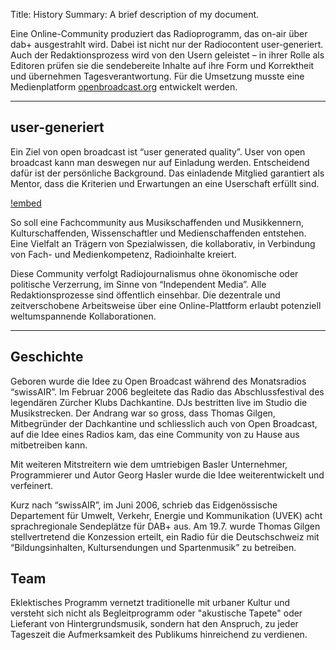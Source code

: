 Title:   History
Summary: A brief description of my document.

Eine Online-Community produziert das Radioprogramm, das on-air über dab+ ausgestrahlt wird. Dabei ist nicht nur 
der Radiocontent user-generiert. Auch der Redaktionsprozess wird von den Usern geleistet – in ihrer Rolle als 
Editoren prüfen sie die sendebereite Inhalte auf ihre Form und Korrektheit und übernehmen Tagesverantwortung. 
Für die Umsetzung musste eine Medienplatform [openbroadcast.org](https://openbroadcast.org) entwickelt werden.

***

## user-generiert

Ein Ziel von open broadcast ist “user generated quality”. User von open broadcast kann man deswegen nur auf 
Einladung werden. Entscheidend dafür ist der persönliche Background. Das einladende Mitglied garantiert als Mentor, 
dass die Kriterien und Erwartungen an eine Userschaft erfüllt sind.

[!embed](https://www.youtube.com/watch?v=-RYkapHBVs8)

So soll eine Fachcommunity aus Musikschaffenden und Musikkennern, Kulturschaffenden, Wissenschaftler und 
Medienschaffenden entstehen. Eine Vielfalt an Trägern von Spezialwissen, die kollaborativ, in Verbindung von Fach- und 
Medienkompetenz, Radioinhalte kreiert.

Diese Community verfolgt Radiojournalismus ohne ökonomische oder politische 
Verzerrung, im Sinne von “Independent Media”. Alle Redaktionsprozesse sind öffentlich einsehbar. Die dezentrale und 
zeitverschobene Arbeitsweise über eine Online-Plattform erlaubt potenziell weltumspannende Kollaborationen.

***

## Geschichte

Geboren wurde die Idee zu Open Broadcast während des Monatsradios “swissAIR”. Im Februar 2006 begleitete das Radio das
Abschlussfestival des legendären Zürcher Klubs Dachkantine. DJs bestritten live im Studio die Musikstrecken. 
Der Andrang war so gross, dass Thomas Gilgen, Mitbegründer der Dachkantine und schliesslich auch von Open Broadcast, 
auf die Idee eines Radios kam, das eine Community von zu Hause aus mitbetreiben kann. 

Mit weiteren Mitstreitern wie dem umtriebigen Basler Unternehmer, Programmierer und Autor Georg Hasler wurde die Idee 
weiterentwickelt und verfeinert.

Kurz nach “swissAIR”, im Juni 2006, schrieb das Eidgenössische Departement für Umwelt, Verkehr, Energie und 
Kommunikation (UVEK) acht sprachregionale Sendeplätze für DAB+ aus. Am 19.7. wurde Thomas Gilgen stellvertretend die 
Konzession erteilt, ein Radio für die Deutschschweiz mit “Bildungsinhalten, Kultursendungen und Spartenmusik” zu 
betreiben.

## Team

Eklektisches Programm vernetzt traditionelle mit urbaner Kultur und versteht sich nicht als Begleitprogramm oder 
"akustische Tapete" oder Lieferant von Hintergrundsmusik, sondern hat den Anspruch, zu jeder Tageszeit die 
Aufmerksamkeit des Publikums hinreichend zu verdienen.
